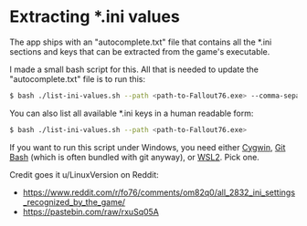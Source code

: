 # Extracting *.ini values

The app ships with an "autocomplete.txt" file that contains all the *.ini sections and keys that can be extracted from the game's executable.

I made a small bash script for this. All that is needed to update the "autocomplete.txt" file is to run this:

```bash
$ bash ./list-ini-values.sh --path <path-to-Fallout76.exe> --comma-separated > ./Additional\ files/autocomplete.txt
```

You can also list all available *.ini keys in a human readable form:

```bash
$ bash ./list-ini-values.sh --path <path-to-Fallout76.exe>
```

If you want to run this script under Windows, you need either [Cygwin](https://www.cygwin.com/), [Git Bash](https://gitforwindows.org/) (which is often bundled with git anyway), or [WSL2](https://learn.microsoft.com/en-us/windows/wsl/). Pick one.

Credit goes it u/LinuxVersion on Reddit:
- https://www.reddit.com/r/fo76/comments/om82q0/all_2832_ini_settings_recognized_by_the_game/
- https://pastebin.com/raw/rxuSq05A
